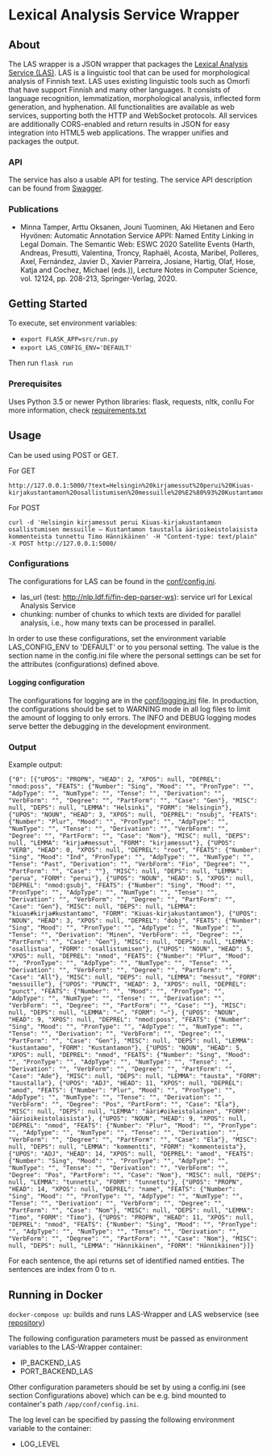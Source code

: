 # Lexical Analysis Service Wrapper

## About

The LAS wrapper is a JSON wrapper that packages the [Lexical Analysis Service (LAS)](http://demo.seco.tkk.fi/las/). LAS is a linguistic tool that can be used for morphological analysis of Finnish text.  LAS uses existing linguistic tools such as Omorfi that have support Finnish and many other
languages. It consists of language recognition, lemmatization, morphological analysis, inflected form generation, and hyphenation. All functionalities are available as web services, supporting both the HTTP and WebSocket protocols. All services are additionally CORS-enabled and return results in JSON for easy integration into HTML5 web applications. The wrapper unifies and packages the output.

### API

The service has also a usable API for testing. The service API description can be found from [Swagger](https://app.swaggerhub.com/apis-docs/SeCo/nlp.ldf.fi/1.0.0#/Lexical%20analysis%20service%20(LAS)/).

### Publications

* Minna Tamper, Arttu Oksanen, Jouni Tuominen, Aki Hietanen and Eero Hyvönen: Automatic Annotation Service APPI: Named Entity Linking in Legal Domain. The Semantic Web: ESWC 2020 Satellite Events (Harth, Andreas, Presutti, Valentina, Troncy, Raphaël, Acosta, Maribel, Polleres, Axel, Fernández, Javier D., Xavier Parreira, Josiane, Hartig, Olaf, Hose, Katja and Cochez, Michael (eds.)), Lecture Notes in Computer Science, vol. 12124, pp. 208-213, Springer-Verlag, 2020.


## Getting Started

To execute, set environment variables:
* ``` export FLASK_APP=src/run.py ```
* ``` export LAS_CONFIG_ENV='DEFAULT' ```

Then run ``` flask run ```

### Prerequisites

Uses Python 3.5 or newer
Python libraries: flask, requests, nltk, conllu
For more information, check [requirements.txt](requirements.txt)

## Usage

Can be used using POST or GET.

For GET
```
http://127.0.0.1:5000/?text=Helsingin%20kirjamessut%20perui%20Kiuas-kirjakustantamon%20osallistumisen%20messuille%20%E2%80%93%20Kustantamon%20taustalla%20%C3%A4%C3%A4rioikeistolaisista%20kommenteista%20tunnettu%20Timo%20H%C3%A4nnik%C3%A4inen
```
For POST
```
curl -d 'Helsingin kirjamessut perui Kiuas-kirjakustantamon osallistumisen messuille – Kustantamon taustalla äärioikeistolaisista kommenteista tunnettu Timo Hännikäinen' -H "Content-type: text/plain" -X POST http://127.0.0.1:5000/
```

### Configurations

The configurations for LAS can be found in the [conf/config.ini](conf/config.ini).

* las_url (test: http://nlp.ldf.fi/fin-dep-parser-ws): service url for Lexical Analysis Service
* chunking: number of chunks to which texts are divided for parallel analysis, i.e., how many texts can be processed in parallel.

In order to use these configurations, set the environment variable LAS_CONFIG_ENV to 'DEFAULT' or to you personal setting. The value is the section name in the config.ini file where the personal settings can be set for the attributes (configurations) defined above.

#### Logging configuration

The configurations for logging are in the [conf/logging.ini](conf/logging.ini) file. In production, the configurations should be set to WARNING mode in all log files to limit the amount of logging to only errors. The INFO and DEBUG logging modes serve better the debugging in the development environment.


### Output

Example output:

```
{"0": [{"UPOS": "PROPN", "HEAD": 2, "XPOS": null, "DEPREL": "nmod:poss", "FEATS": {"Number": "Sing", "Mood": "", "PronType": "", "AdpType": "", "NumType": "", "Tense": "", "Derivation": "", "VerbForm": "", "Degree": "", "PartForm": "", "Case": "Gen"}, "MISC": null, "DEPS": null, "LEMMA": "Helsinki", "FORM": "Helsingin"}, {"UPOS": "NOUN", "HEAD": 3, "XPOS": null, "DEPREL": "nsubj", "FEATS": {"Number": "Plur", "Mood": "", "PronType": "", "AdpType": "", "NumType": "", "Tense": "", "Derivation": "", "VerbForm": "", "Degree": "", "PartForm": "", "Case": "Nom"}, "MISC": null, "DEPS": null, "LEMMA": "kirja#messut", "FORM": "kirjamessut"}, {"UPOS": "VERB", "HEAD": 0, "XPOS": null, "DEPREL": "root", "FEATS": {"Number": "Sing", "Mood": "Ind", "PronType": "", "AdpType": "", "NumType": "", "Tense": "Past", "Derivation": "", "VerbForm": "Fin", "Degree": "", "PartForm": "", "Case": ""}, "MISC": null, "DEPS": null, "LEMMA": "perua", "FORM": "perui"}, {"UPOS": "NOUN", "HEAD": 5, "XPOS": null, "DEPREL": "nmod:gsubj", "FEATS": {"Number": "Sing", "Mood": "", "PronType": "", "AdpType": "", "NumType": "", "Tense": "", "Derivation": "", "VerbForm": "", "Degree": "", "PartForm": "", "Case": "Gen"}, "MISC": null, "DEPS": null, "LEMMA": "kiuas#kirja#kustantamo", "FORM": "Kiuas-kirjakustantamon"}, {"UPOS": "NOUN", "HEAD": 3, "XPOS": null, "DEPREL": "dobj", "FEATS": {"Number": "Sing", "Mood": "", "PronType": "", "AdpType": "", "NumType": "", "Tense": "", "Derivation": "Minen", "VerbForm": "", "Degree": "", "PartForm": "", "Case": "Gen"}, "MISC": null, "DEPS": null, "LEMMA": "osallistua", "FORM": "osallistumisen"}, {"UPOS": "NOUN", "HEAD": 5, "XPOS": null, "DEPREL": "nmod", "FEATS": {"Number": "Plur", "Mood": "", "PronType": "", "AdpType": "", "NumType": "", "Tense": "", "Derivation": "", "VerbForm": "", "Degree": "", "PartForm": "", "Case": "All"}, "MISC": null, "DEPS": null, "LEMMA": "messut", "FORM": "messuille"}, {"UPOS": "PUNCT", "HEAD": 3, "XPOS": null, "DEPREL": "punct", "FEATS": {"Number": "", "Mood": "", "PronType": "", "AdpType": "", "NumType": "", "Tense": "", "Derivation": "", "VerbForm": "", "Degree": "", "PartForm": "", "Case": ""}, "MISC": null, "DEPS": null, "LEMMA": "–", "FORM": "–"}, {"UPOS": "NOUN", "HEAD": 9, "XPOS": null, "DEPREL": "nmod:poss", "FEATS": {"Number": "Sing", "Mood": "", "PronType": "", "AdpType": "", "NumType": "", "Tense": "", "Derivation": "", "VerbForm": "", "Degree": "", "PartForm": "", "Case": "Gen"}, "MISC": null, "DEPS": null, "LEMMA": "kustantamo", "FORM": "Kustantamon"}, {"UPOS": "NOUN", "HEAD": 5, "XPOS": null, "DEPREL": "nmod", "FEATS": {"Number": "Sing", "Mood": "", "PronType": "", "AdpType": "", "NumType": "", "Tense": "", "Derivation": "", "VerbForm": "", "Degree": "", "PartForm": "", "Case": "Ade"}, "MISC": null, "DEPS": null, "LEMMA": "tausta", "FORM": "taustalla"}, {"UPOS": "ADJ", "HEAD": 11, "XPOS": null, "DEPREL": "amod", "FEATS": {"Number": "Plur", "Mood": "", "PronType": "", "AdpType": "", "NumType": "", "Tense": "", "Derivation": "", "VerbForm": "", "Degree": "Pos", "PartForm": "", "Case": "Ela"}, "MISC": null, "DEPS": null, "LEMMA": "ääri#oikeistolainen", "FORM": "äärioikeistolaisista"}, {"UPOS": "NOUN", "HEAD": 9, "XPOS": null, "DEPREL": "nmod", "FEATS": {"Number": "Plur", "Mood": "", "PronType": "", "AdpType": "", "NumType": "", "Tense": "", "Derivation": "", "VerbForm": "", "Degree": "", "PartForm": "", "Case": "Ela"}, "MISC": null, "DEPS": null, "LEMMA": "kommentti", "FORM": "kommenteista"}, {"UPOS": "ADJ", "HEAD": 14, "XPOS": null, "DEPREL": "amod", "FEATS": {"Number": "Sing", "Mood": "", "PronType": "", "AdpType": "", "NumType": "", "Tense": "", "Derivation": "", "VerbForm": "", "Degree": "Pos", "PartForm": "", "Case": "Nom"}, "MISC": null, "DEPS": null, "LEMMA": "tunnettu", "FORM": "tunnettu"}, {"UPOS": "PROPN", "HEAD": 14, "XPOS": null, "DEPREL": "name", "FEATS": {"Number": "Sing", "Mood": "", "PronType": "", "AdpType": "", "NumType": "", "Tense": "", "Derivation": "", "VerbForm": "", "Degree": "", "PartForm": "", "Case": "Nom"}, "MISC": null, "DEPS": null, "LEMMA": "Timo", "FORM": "Timo"}, {"UPOS": "PROPN", "HEAD": 11, "XPOS": null, "DEPREL": "nmod", "FEATS": {"Number": "Sing", "Mood": "", "PronType": "", "AdpType": "", "NumType": "", "Tense": "", "Derivation": "", "VerbForm": "", "Degree": "", "PartForm": "", "Case": "Nom"}, "MISC": null, "DEPS": null, "LEMMA": "Hännikäinen", "FORM": "Hännikäinen"}]}
```

For each sentence, the api returns set of identified named entities. The sentences are index from 0 to n.

## Running in Docker

`docker-compose up`: builds and runs LAS-Wrapper and LAS webservice (see [repository](https://github.com/jiemakel/las-ws))

The following configuration parameters must be passed as environment variables to the LAS-Wrapper container:

* IP_BACKEND_LAS
* PORT_BACKEND_LAS

Other configuration parameters should be set by using a config.ini (see section Configurations above) which can be e.g. bind mounted to container's path `/app/conf/config.ini`.

The log level can be specified by passing the following environment variable to the container:

* LOG_LEVEL
